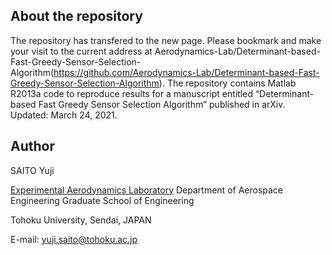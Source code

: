 ## About the repository
The repository has transfered to the new page.
Please bookmark and make your visit to the current address at Aerodynamics-Lab/Determinant-based-Fast-Greedy-Sensor-Selection-Algorithm(https://github.com/Aerodynamics-Lab/Determinant-based-Fast-Greedy-Sensor-Selection-Algorithm).
The repository contains Matlab R2013a code to reproduce results for a manuscript entitled “Determinant-based Fast Greedy Sensor Selection Algorithm” published in arXiv.
Updated: March 24, 2021.

## Author
SAITO Yuji

[Experimental Aerodynamics Laboratory](http://www.aero.mech.tohoku.ac.jp/eng/)
Department of Aerospace Engineering
Graduate School of Engineering

Tohoku University, Sendai, JAPAN

E-mail: yuji.saito@tohoku.ac.jp
